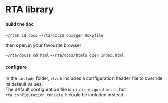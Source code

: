 # RTA library

#### build the doc

`~/rta$ cd docs`
`~/rta/docs$ doxygen Doxyfile`

then open in your favourite browser

`~/rta/docs$ cd html`
`~/rta/docs/html$ open index.html`

#### configure

In the `include` folder, `rta.h` includes a configuration header file
to override its default values.  
The default configuration file is `rta_configuration.h`,
but `rta_configuration_console.h` could be included instead.  
